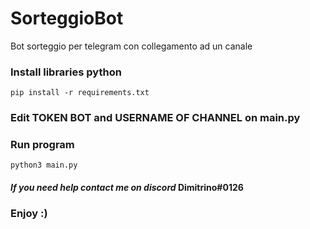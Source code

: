 # SorteggioBot
Bot sorteggio per telegram con collegamento ad un canale

### Install libraries python
```
pip install -r requirements.txt
```
### Edit TOKEN BOT and USERNAME OF CHANNEL on main.py 

### Run program
```
python3 main.py
```

#### _If you need help contact me on discord_ Dimitrino#0126
### Enjoy :)
